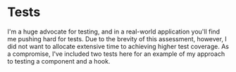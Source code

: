 # Tests
I'm a huge advocate for testing, and in a real-world application you'll find me pushing hard for tests. Due to the brevity of this assessment, however, I did not want to allocate extensive time to achieving higher test coverage. As a compromise, I've included two tests here for an example of my approach to testing a component and a hook.
